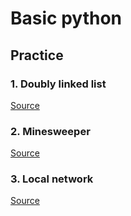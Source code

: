 # Basic python

## Practice

### 1. Doubly linked list

[Source](doubly_linked_list/doubly_linked_list.py)

### 2. Minesweeper

[Source](minesweeper/minesweeper.py)

### 3. Local network

[Source](local_network/local_network.py)
